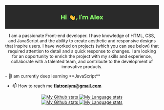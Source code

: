 <img align="center" src="/img/banner.png" alt="fovardell" />
<p align="center">I am a passionate Front-end developer. I have knowledge of HTML, CSS, and JavaScript and the ability to create aesthetic and responsive designs that inspire users. I have worked on projects (which you can see below) that required attention to detail and a quick response to changes. I am looking for an opportunity to enrich the project with my skills and experience, collaborate with a talented team, and contribute to the development of innovative products.</p>
- 🌱I am currently deep learning **JavaScript**

- 📫 How to reach me **flatroniym@gmail.com**

<!-- GRS (Light Mode) -->
<div align="center"> 
  <a href="https://github.com/Fovardell#gh-light-mode-only">
    <img
      src="https://github-readme-stats-steel-omega.vercel.app/api?username=Fovardell&show_icons=true&include_all_commits=true&hide_border=true&number_format=long&rank_icon=percentile&show=reviews,discussions_started,discussions_answered,prs_merged,prs_merged_percentage#gh-light-mode-only"
      alt="My Github stats"
    />
  </a>
  <a href="https://github.com/Fovardell#gh-light-mode-only">
    <img
      src="https://github-readme-stats-steel-omega.vercel.app/api/top-langs/?username=Fovardell&layout=pie&hide_border=true&langs_count=10#gh-light-mode-only"
      alt="My Language stats"
    />
  </a>
</div>

<!-- GRS (Dark Mode) -->
<div align="center"> 
  <a href="https://github.com/Fovardell#gh-dark-mode-only">
    <img
      src="https://github-readme-stats-steel-omega.vercel.app/api?username=Fovardell&show_icons=true&include_all_commits=true&icon_color=2d77dc&title_color=2d77dc&text_color=ffffff&bg_color=0d1117&hide_border=true&number_format=long&rank_icon=percentile&show=reviews,discussions_started,discussions_answered,prs_merged,prs_merged_percentage#gh-dark-mode-only"
      alt="My Github stats"
    />
  </a>
  <a href="https://github.com/Fovardell#gh-dark-mode-only">
    <img
      src="https://github-readme-stats-steel-omega.vercel.app/api/top-langs/?username=Fovardell&layout=pie&icon_color=2d77dc&title_color=2d77dc&text_color=ffffff&bg_color=0d1117&hide_border=true&langs_count=10#gh-dark-mode-only"
      alt="My Language stats"
    />
  </a>
</div>

